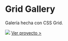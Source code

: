 # Grid Gallery

Galería hecha con CSS Grid.

![](http://i.ibb.co/ygRKzqf/grid-gallery.png)
[Ver proyecto >](https://frangardev.github.io/Grid-Gallery/ "Ver proyecto >")
